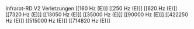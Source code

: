 Infrarot-RD V2 Verletzungen
[[160 Hz (E)]]
[[250 Hz (E)]]
[[620 Hz (E)]]
[[7320 Hz (E)]]
[[13050 Hz (E)]]
[[35000 Hz (E)]]
[[90000 Hz (E)]]
[[422250 Hz (E)]]
[[515000 Hz (E)]]
[[714820 Hz (E)]]